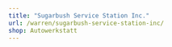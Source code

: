 ```yaml
---
title: "Sugarbush Service Station Inc."
url: /warren/sugarbush-service-station-inc/
shop: Autowerkstatt
---
```

